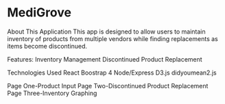 # MediGrove


About This Application
This app is designed to allow users to maintain inventory of products from multiple vendors while finding replacements as items become discontinued.

Features:
Inventory Management
Discontinued Product Replacement

Technologies Used
React
Boostrap 4
Node/Express
D3.js
didyoumean2.js

Page One-Product Input
Page Two-Discontinued Product Replacement
Page Three-Inventory Graphing



